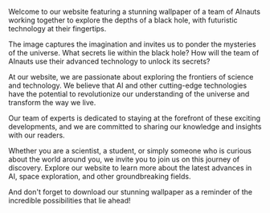 <!--
Write me content for website with wallpaper "A team of AInauts working together to explore the depths of a black hole, with futuristic technology at their fingertips."
-->

<!--font:Inter.-->

Welcome to our website featuring a stunning wallpaper of a team of AInauts working together to explore the depths of a black hole, with futuristic technology at their fingertips. 

The image captures the imagination and invites us to ponder the mysteries of the universe. What secrets lie within the black hole? How will the team of AInauts use their advanced technology to unlock its secrets?

At our website, we are passionate about exploring the frontiers of science and technology. We believe that AI and other cutting-edge technologies have the potential to revolutionize our understanding of the universe and transform the way we live.

Our team of experts is dedicated to staying at the forefront of these exciting developments, and we are committed to sharing our knowledge and insights with our readers.

Whether you are a scientist, a student, or simply someone who is curious about the world around you, we invite you to join us on this journey of discovery. Explore our website to learn more about the latest advances in AI, space exploration, and other groundbreaking fields.

And don't forget to download our stunning wallpaper as a reminder of the incredible possibilities that lie ahead!
